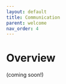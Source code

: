 ```yaml
---
layout: default
title: Communication
parent: welcome
nav_order: 4
---
```


# Overview
(coming soon!)